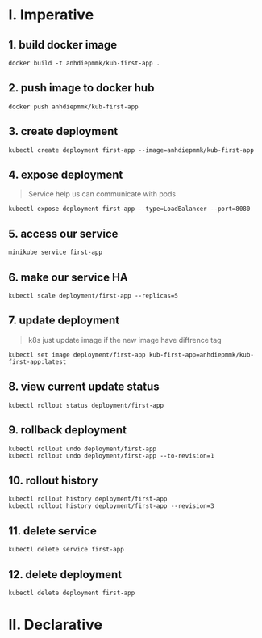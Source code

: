 # I. Imperative
## 1. build docker image
```
docker build -t anhdiepmmk/kub-first-app .
```
## 2. push image to docker hub
```
docker push anhdiepmmk/kub-first-app
```
## 3. create deployment
```
kubectl create deployment first-app --image=anhdiepmmk/kub-first-app
```

## 4. expose deployment
> Service help us can communicate with pods
```
kubectl expose deployment first-app --type=LoadBalancer --port=8080
```

## 5. access our service
```
minikube service first-app
```

## 6. make our service HA
```
kubectl scale deployment/first-app --replicas=5
```

## 7. update deployment
> k8s just update image if the new image have diffrence tag
```
kubectl set image deployment/first-app kub-first-app=anhdiepmmk/kub-first-app:latest
```

## 8. view current update status
```
kubectl rollout status deployment/first-app
```

## 9. rollback deployment
```
kubectl rollout undo deployment/first-app
kubectl rollout undo deployment/first-app --to-revision=1
```

## 10. rollout history
```
kubectl rollout history deployment/first-app
kubectl rollout history deployment/first-app --revision=3
```

## 11. delete service
```
kubectl delete service first-app
```

## 12. delete deployment
```
kubectl delete deployment first-app
```

# II. Declarative
## 